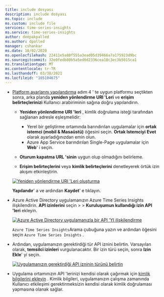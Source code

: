 ```yaml
---
title: include dosyası
description: include dosyası
ms.topic: include
ms.custom: include file
services: time-series-insights
ms.service: time-series-insights
author: deepakpalled
ms.author: dpalled
manager: cshankar
ms.date: 10/02/2020
ms.openlocfilehash: 22411e5a80f555a3ead05d39466a7a175923d9bc
ms.sourcegitcommit: 32e0fedb80b5a5ed0d2336cea18c3ec3b5015ca1
ms.translationtype: MT
ms.contentlocale: tr-TR
ms.lasthandoff: 03/30/2021
ms.locfileid: "105104675"
---
```

* [Platform ayarlarını yapılandırma](../articles/active-directory/develop/quickstart-register-app.md#configure-platform-settings) adım 4 ' te uygun platformu seçtikten sonra, arka planda **yeniden yönlendirme URI 'Leri** ve **erişim belirteçlerinizi** Kullanıcı arabiriminin sağına doğru yapılandırın.

    * **Yeniden yönlendirme URI 'leri** , kimlik doğrulama isteği tarafından sağlanan adresle eşleşmelidir:

        * Yerel bir geliştirme ortamında barındırılan uygulamalar için **ortak istemci (mobil & Masaüstü)** öğesini seçin. **Ortak Istemciyi** **Evet** olarak ayarladığınızdan emin olun.
        * Azure App Service barındırılan Single-Page uygulamalar için **Web**' i seçin.

    * **Oturum kapatma URL 'sinin** uygun olup olmadığını belirleme.

    * **Erişim belirteçlerini** veya **kimlik belirteçlerini** denetleyerek örtük izin akışını etkinleştirin.

    [![Yeniden yönlendirme URI 'Leri oluşturma](media/time-series-insights-aad-registration/active-directory-auth-redirect-uri.png)](media/time-series-insights-aad-registration/active-directory-auth-redirect-uri.png#lightbox)

    **Yapılandır**' a ve ardından **Kaydet**' e tıklayın.

* Azure Active Directory uygulamanızın Azure Time Series Insights ilişkilendirin. **API izinlerini** seçin  >    >  **Kuruluşumun kullandığı izin API 'leri** ekleyin.

    [![Azure Active Directory uygulamanızla bir API 'YI ilişkilendirme](media/time-series-insights-aad-registration/active-directory-app-api-permission.png)](media/time-series-insights-aad-registration/active-directory-app-api-permission.png#lightbox)

   `Azure Time Series Insights`Arama çubuğuna yazın ve ardından öğesini seçin `Azure Time Series Insights` .

* Ardından, uygulamanızın gerektirdiği tür API iznini belirtin. Varsayılan olarak, **temsilci izinleri** vurgulanacaktır. Bir izin türü seçin, sonra **Izin Ekle**' yi seçin.

    [![Uygulamanızın gerektirdiği API izninin türünü belirtin](media/time-series-insights-aad-registration/active-directory-app-permission-grant.png)](media/time-series-insights-aad-registration/active-directory-app-permission-grant.png#lightbox)

* Uygulama ortamınızın API 'lerinizi kendisi olarak çağırmak için [kimlik bilgilerini ekleyin](../articles/active-directory/develop/quickstart-register-app.md#add-credentials) . Kimlik bilgileri, uygulamanızın çalışma zamanında Kullanıcı etkileşimi gerektirmeksizin kendisi olarak kimlik doğrulaması yapmasına olanak sağlar.